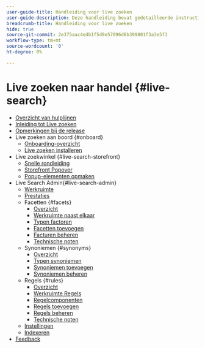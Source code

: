 ```yaml
---
user-guide-title: Handleiding voor live zoeken
user-guide-description: Deze handleiding bevat gedetailleerde instructies voor het gebruik van Live Search vanuit Adobe Commerce.
breadcrumb-title: Handleiding voor live zoeken
hide: true
source-git-commit: 2e375aac4edb1f5d8e57096d8b399801f3a3e5f3
workflow-type: tm+mt
source-wordcount: '0'
ht-degree: 0%

---
```


# Live zoeken naar handel {#live-search}

- [Overzicht van hulplijnen](guide-overview.md)
- [Inleiding tot Live zoeken](overview.md)
- [Opmerkingen bij de release](release-notes.md)
- Live zoeken aan boord {#onboard}
   - [Onboarding-overzicht](onboarding-overview.md)
   - [Live zoeken installeren](install.md)
- Live zoekwinkel {#live-search-storefront}
   - [Snelle rondleiding](quick-tour.md)
   - [Storefront Popover](storefront-popover.md)
   - [Popup-elementen opmaken](storefront-popover-styling.md)
- Live Search Admin{#live-search-admin}
   - [Werkruimte](workspace.md)
   - [Prestaties](performance.md)
   - Facetten {#facets}
      - [Overzicht](facets.md)
      - [Werkruimte naast elkaar](faceting-workspace.md)
      - [Typen factoren](facets-type.md)
      - [Facetten toevoegen](facets-add.md)
      - [Facturen beheren](facets-manage.md)
      - [Technische noten](facet-technical-notes.md)
   - Synoniemen {#synonyms}
      - [Overzicht](synonyms.md)
      - [Typen synoniemen](synonyms-type.md)
      - [Synoniemen toevoegen](synonyms-add.md)
      - [Synoniemen beheren](synonyms-manage.md)
   - Regels {#rules}
      - [Overzicht](rules.md)
      - [Werkruimte Regels](rules-workspace.md)
      - [Regelcomponenten](rule-components.md)
      - [Regels toevoegen](rules-add.md)
      - [Regels beheren](rules-manage.md)
      - [Technische noten](rule-technical-notes.md)
   - [Instellingen](settings.md)
   - [Indexeren](indexing.md)
- [Feedback](feedback.md)